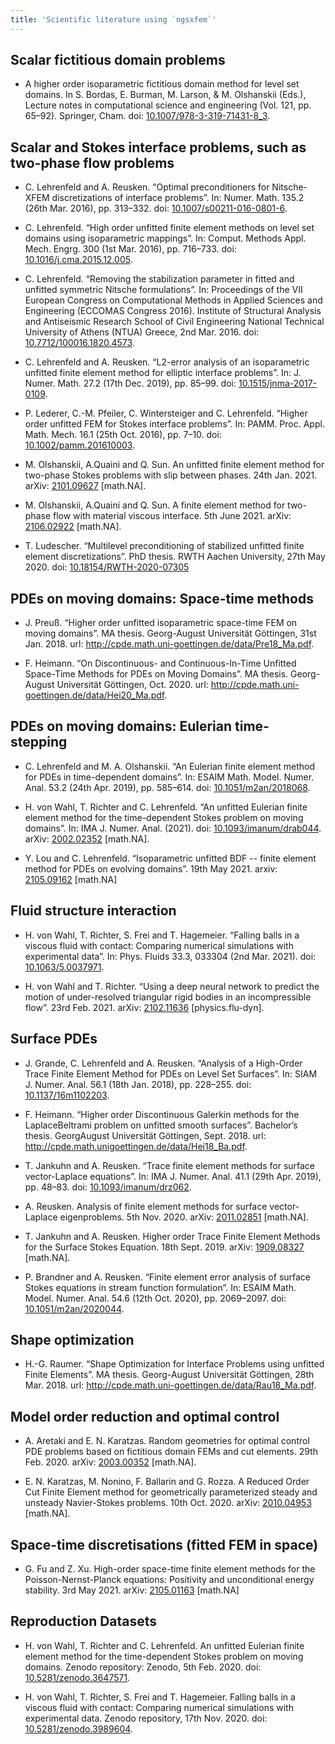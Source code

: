 ```yaml
---
title: 'Scientific literature using `ngsxfem`'
---
```


## Scalar fictitious domain problems
* A higher order isoparametric fictitious domain method for level set domains. In S. Bordas, E. Burman, M. Larson, & M. Olshanskii (Eds.), Lecture notes in computational science and engineering (Vol. 121, pp. 65–92). Springer, Cham. doi: [10.1007/978-3-319-71431-8_3](https://doi.org/10.1007/978-3-319-71431-8_3).

## Scalar and Stokes interface problems, such as two-phase flow problems

* C. Lehrenfeld and A. Reusken. “Optimal preconditioners for Nitsche-XFEM discretizations of interface problems”. In: Numer. Math. 135.2 (26th Mar. 2016), pp. 313–332. doi: [10.1007/s00211-016-0801-6](https://doi.org/10.1007/s00211-016-0801-6).

* C. Lehrenfeld. “High order unfitted finite element methods on level set domains using isoparametric mappings”. In: Comput. Methods Appl. Mech. Engrg. 300 (1st Mar. 2016), pp. 716–733. doi: [10.1016/j.cma.2015.12.005](https://doi.org/10.1016/j.cma.2015.12.005).

* C. Lehrenfeld. “Removing the stabilization parameter in fitted and unfitted symmetric Nitsche formulations”. In: Proceedings of the VII European Congress on Computational Methods in Applied Sciences and Engineering (ECCOMAS Congress 2016). Institute of Structural Analysis and Antiseismic Research School of Civil Engineering National Technical University of Athens (NTUA) Greece, 2nd Mar. 2016. doi: [10.7712/100016.1820.4573](https://doi.org/10.7712/100016.1820.4573).

* C. Lehrenfeld and A. Reusken. “L2-error analysis of an isoparametric unfitted finite element method for elliptic interface problems”. In: J. Numer. Math. 27.2 (17th Dec. 2019), pp. 85–99. doi: [10.1515/jnma-2017-0109](https://doi.org/10.1515/jnma-2017-0109).

* P. Lederer, C.-M. Pfeiler, C. Wintersteiger and C. Lehrenfeld. “Higher order unfitted FEM for Stokes interface problems”. In: PAMM. Proc. Appl. Math. Mech. 16.1 (25th Oct. 2016), pp. 7–10. doi: [10.1002/pamm.201610003](https://doi.org/10.1002/pamm.201610003).

* M. Olshanskii, A.Quaini and Q. Sun. An unfitted finite element method for two-phase Stokes problems with slip between phases. 24th Jan. 2021. arXiv: [2101.09627](https://arxiv.org/abs/2101.09627) [math.NA].

* M. Olshanskii, A.Quaini and Q. Sun. A finite element method for two-phase flow with material viscous interface. 5th June 2021. arXiv: [2106.02922](https://arxiv.org/abs/2106.02922) [math.NA].

* T. Ludescher. “Multilevel preconditioning of stabilized unfitted finite element discretizations”. PhD thesis. RWTH Aachen University, 27th May 2020. doi: [10.18154/RWTH-2020-07305](https://doi.org/10.18154/RWTH-2020-07305.)

## PDEs on moving domains: Space-time methods

* J. Preuß. “Higher order unfitted isoparametric space-time FEM on moving domains”. MA thesis. Georg-August Universität Göttingen, 31st Jan. 2018. url: http://cpde.math.uni-goettingen.de/data/Pre18_Ma.pdf.

* F. Heimann. “On Discontinuous- and Continuous-In-Time Unfitted Space-Time Methods for PDEs on Moving Domains”. MA thesis. Georg-August Universität Göttingen, Oct. 2020. url: http://cpde.math.uni-goettingen.de/data/Hei20_Ma.pdf.

## PDEs on moving domains: Eulerian time-stepping
* C. Lehrenfeld and M. A. Olshanskii. “An Eulerian finite element method for PDEs in time-dependent domains”. In: ESAIM Math. Model. Numer. Anal. 53.2 (24th Apr. 2019), pp. 585–614. doi: [10.1051/m2an/2018068](https://doi.org/10.1051/m2an/2018068).

* H. von Wahl, T. Richter and C. Lehrenfeld. “An unfitted Eulerian finite element method for the time-dependent Stokes problem on moving domains”. In: IMA J. Numer. Anal. (2021). doi: [10.1093/imanum/drab044](https://doi.org/10.1093/imanum/drab044). arXiv: [2002.02352](https://arxiv.org/abs/2002.02352) [math.NA].

* Y. Lou and C. Lehrenfeld. “Isoparametric unfitted BDF -- finite element method for PDEs on evolving domains”. 19th May 2021. arxiv: [2105.09162](http://arxiv.org/abs/2105.09162) [math.NA]

## Fluid structure interaction

* H. von Wahl, T. Richter, S. Frei and T. Hagemeier. “Falling balls in a viscous fluid with contact: Comparing numerical simulations with experimental data”. In: Phys. Fluids 33.3, 033304 (2nd Mar. 2021). doi: [10.1063/5.0037971](https://doi.org/10.1063/5.0037971).

* H. von Wahl and T. Richter. “Using a deep neural network to predict the motion of under-resolved triangular rigid bodies in an incompressible flow”. 23rd Feb. 2021. arXiv: [2102.11636](https://arxiv.org/abs/2102.11636) [physics.flu-dyn].


##  Surface PDEs

* J. Grande, C. Lehrenfeld and A. Reusken. “Analysis of a High-Order Trace Finite Element Method for PDEs on Level Set Surfaces”. In: SIAM J. Numer. Anal. 56.1 (18th Jan. 2018), pp. 228–255. doi: [10.1137/16m1102203](https://doi.org/10.1137/16m1102203).

 * F. Heimann. “Higher order Discontinuous Galerkin methods for the LaplaceBeltrami problem on unfitted smooth surfaces”. Bachelor’s thesis. GeorgAugust Universität Göttingen, Sept. 2018. url: http://cpde.math.unigoettingen.de/data/Hei18_Ba.pdf.

 * T. Jankuhn and A. Reusken. “Trace finite element methods for surface vector-Laplace equations”. In: IMA J. Numer. Anal. 41.1 (29th Apr. 2019), pp. 48–83. doi: [10.1093/imanum/drz062](https://doi.org/10.1093/imanum/drz062).

* A. Reusken. Analysis of finite element methods for surface vector-Laplace eigenproblems. 5th Nov. 2020. arXiv: [2011.02851](https://arxiv.org/abs/2011.02851) [math.NA].

* T. Jankuhn and A. Reusken. Higher order Trace Finite Element Methods for the Surface Stokes Equation. 18th Sept. 2019. arXiv: [1909.08327](https://arxiv.org/abs/1909.08327) [math.NA].

* P. Brandner and A. Reusken. “Finite element error analysis of surface Stokes equations in stream function formulation”. In: ESAIM Math. Model. Numer. Anal. 54.6 (12th Oct. 2020), pp. 2069–2097. doi: [10.1051/m2an/2020044](https://doi.org/10.1051/m2an/2020044).

## Shape optimization
* H.-G. Raumer. “Shape Optimization for Interface Problems using unfitted Finite Elements”. MA thesis. Georg-August Universität Göttingen, 28th Mar. 2018. url: http://cpde.math.uni-goettingen.de/data/Rau18_Ma.pdf.

## Model order reduction and optimal control
* A. Aretaki and E. N. Karatzas. Random geometries for optimal control PDE problems based on fictitious domain FEMs and cut elements. 29th Feb. 2020. arXiv: [2003.00352](https://arxiv.org/abs/2003.00352) [math.NA].

* E. N. Karatzas, M. Nonino, F. Ballarin and G. Rozza. A Reduced Order Cut Finite Element method for geometrically parameterized steady and unsteady Navier-Stokes problems. 10th Oct. 2020. arXiv: [2010.04953](https://arxiv.org/abs/2010.04953) [math.NA].

## Space-time discretisations (fitted FEM in space)
* G. Fu and Z. Xu. High-order space-time finite element methods for the Poisson-Nernst-Planck equations: Positivity and unconditional energy stability. 3rd May 2021. arXiv: [2105.01163](https://arxiv.org/abs/2105.01163) [math.NA]

## Reproduction Datasets

* H. von Wahl, T. Richter and C. Lehrenfeld. An unfitted Eulerian finite element method for the time-dependent Stokes problem on moving domains. Zenodo repository: Zenodo, 5th Feb. 2020. doi: [10.5281/zenodo.3647571](https://doi.org/10.5281/zenodo.3647571).

* H. von Wahl, T. Richter, S. Frei and T. Hagemeier. Falling balls in a viscous fluid with contact: Comparing numerical simulations with experimental data. Zenodo repository, 17th Nov. 2020. doi: [10.5281/zenodo.3989604](https://doi.org/10.5281/zenodo.3989604).
